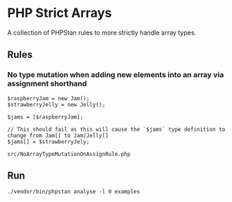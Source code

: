 # PHP Strict Arrays 

A collection of PHPStan rules to more strictly handle array types. 

## Rules

### No type mutation when adding new elements into an array via assignment shorthand

```
$raspberryJam = new Jam();
$strawberryJelly = new Jelly();

$jams = [$raspberryJam];

// This should fail as this will cause the `$jams` type definition to change from Jam[] to Jam|Jelly[] 
$jams[] = $strawberryJely;
```

`src/NoArrayTypeMutationOnAssignRule.php`

## Run

```
./vendor/bin/phpstan analyse -l 0 examples
```
